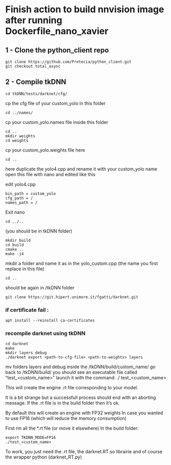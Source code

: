 # Finish action to build nnvision image after running Dockerfile_nano_xavier

## 1 - Clone the python_client repo

    git clone https://github.com/Protecia/python_client.git
    git checkout total_async

## 2 - Compile tkDNN

    cd tkDNN/tests/darknet/cfg/
cp the cfg file of your custom_yolo in this folder

    cd ../names/

cp your custom_yolo.names file inside this folder

    cd ..
    mkdir weights
    cd weights
cp your custom_yolo.weights file here

    cd ..
here duplicate the yolo4.cpp and rename it with your custom_yolo name
open this file with nano and edited like this

 edit yolo4.cpp 

```
bin_path = custom_yolo
cfg_path = / 
names_path = /
```



Exit nano

    cd ../.. 

(you should be in tkDNN folder)

    mkdir build
    cd build
    cmake ..
    make -j4

mkdir a folder and name it as in the yolo_custom.cpp (the name you first replace in this file)

    cd ..

should be again in /tkDNN folder

    git clone https://git.hipert.unimore.it/fgatti/darknet.git

### if certificate fail :
    apt install --reinstall ca-certificates
    
### recompile darknet using tkDNN

    cd darknet
    make
    mkdir layers debug
    ./darknet export <path-to-cfg-file> <path-to-weights> layers

mv folders layers and debug inside the /tkDNN/build/custom_name/
go back to /tkDNN/build/
you should see an executable file called “test_<custom_name>”
launch it with the command:
./ test_<custom_name>

This will create the engine .rt file corresponding to your model.

It is a bit strange but a successfull process should end with an aborting message. If the .rt file is in the build folder then it’s ok.

By default this will create an engine with FP32 weights
In case you wanted to use FP16 (which will reduce the memory consumption)

First rm all the *.rt file (or move it elsewhere)
In the build folder:

    export TKDNN_MODE=FP16
    ./test_<custom_name>
To work, you just need the .rt file, the darknet.RT.so librairie and of course the wrapper python (darknet_RT.py)








